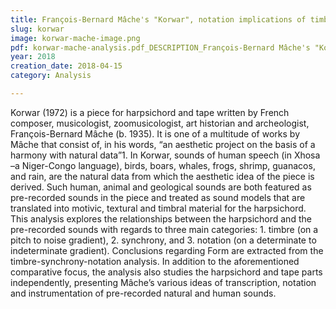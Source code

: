 ```yaml
---
title: François-Bernard Mâche's "Korwar", notation implications of timbre in sound models 
slug: korwar
image: korwar-mache-image.png
pdf: korwar-mache-analysis.pdf_DESCRIPTION_François-Bernard Mâche's "Korwar"
year: 2018
creation_date: 2018-04-15
category: Analysis

---
```


Korwar (1972) is a piece for harpsichord and tape written by French composer, musicologist, zoomusicologist, art historian and archeologist, François-Bernard Mâche (b. 1935). It is one of a multitude of works by Mâche that consist of, in his words, “an aesthetic project on the basis of a harmony with natural data”1. In Korwar, sounds of human speech (in Xhosa –a Niger-Congo language), birds, boars, whales, frogs, shrimp, guanacos, and rain, are the natural data from which the aesthetic idea of the piece is derived. Such human, animal and geological sounds are both featured as pre-recorded sounds in the piece and treated as sound models that are translated into motivic, textural and timbral material for the harpsichord. This analysis explores the relationships between the harpsichord and the pre-recorded sounds with regards to three main categories: 1. timbre (on a pitch to noise gradient), 2. synchrony, and 3. notation (on a determinate to indeterminate gradient). Conclusions regarding Form are extracted from the timbre-synchrony-notation analysis. In addition to the aforementioned comparative focus, the analysis also studies the harpsichord and tape parts independently, presenting Mâche’s various ideas of transcription, notation and instrumentation of pre-recorded natural and human sounds.
